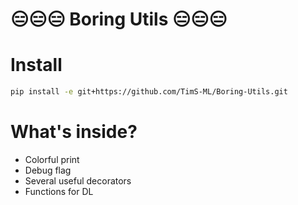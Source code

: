 # 😑😑😑 Boring Utils 😑😑😑 


# Install
```bash
pip install -e git+https://github.com/TimS-ML/Boring-Utils.git
```


# What's inside?
- Colorful print
- Debug flag
- Several useful decorators
- Functions for DL
